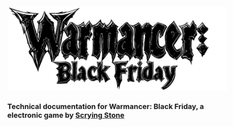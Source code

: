 ![Warmancer Logo](./assets/warmancer-black-01.png)

### Technical documentation for Warmancer: Black Friday, a electronic game by [Scrying Stone](https://scryingst.one/)